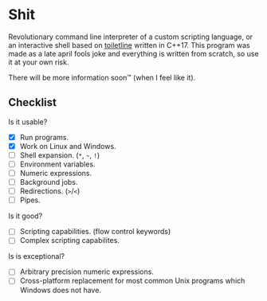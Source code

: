# Shit

Revolutionary command line interpreter of a custom scripting language, or an
interactive shell based on
[toiletline](https://github.com/toiletbril/toiletline) written in C++17. This
program was made as a late april fools joke and everything is written from
scratch, so use it at your own risk.

There will be more information soon™ (when I feel like it).

## Checklist

Is it usable?
- [x] Run programs.
- [x] Work on Linux and Windows.
- [ ] Shell expansion. (`*`, `~`, `!`)
- [ ] Environment variables.
- [ ] Numeric expressions.
- [ ] Background jobs.
- [ ] Redirections. (`>`/`<`)
- [ ] Pipes.

Is it good?
- [ ] Scripting capabilities. (flow control keywords)
- [ ] Complex scripting capabilites.

Is is exceptional? 
- [ ] Arbitrary precision numeric expressions.
- [ ] Cross-platform replacement for most common Unix programs which Windows
      does not have.
